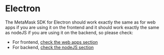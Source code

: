 # Electron

The MetaMask SDK for Electron should work exactly the same as for web apps if you are using it on the frontend and it should work exactly the same as nodeJS if you are using it on the backend, so please check:

- For frontend, [check the web apps section](metamask-sdk-react.html)
- For backend, [check the nodeJS section](metamask-sdk-nodejs.html)
